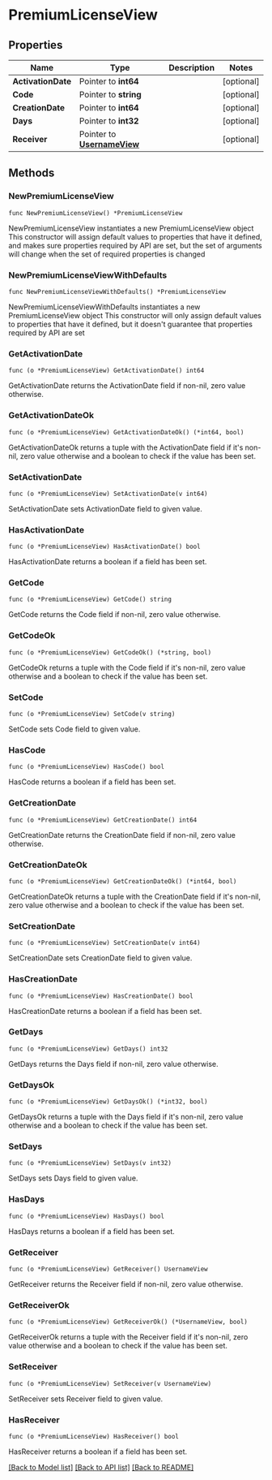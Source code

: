 # PremiumLicenseView

## Properties

Name | Type | Description | Notes
------------ | ------------- | ------------- | -------------
**ActivationDate** | Pointer to **int64** |  | [optional] 
**Code** | Pointer to **string** |  | [optional] 
**CreationDate** | Pointer to **int64** |  | [optional] 
**Days** | Pointer to **int32** |  | [optional] 
**Receiver** | Pointer to [**UsernameView**](UsernameView.md) |  | [optional] 

## Methods

### NewPremiumLicenseView

`func NewPremiumLicenseView() *PremiumLicenseView`

NewPremiumLicenseView instantiates a new PremiumLicenseView object
This constructor will assign default values to properties that have it defined,
and makes sure properties required by API are set, but the set of arguments
will change when the set of required properties is changed

### NewPremiumLicenseViewWithDefaults

`func NewPremiumLicenseViewWithDefaults() *PremiumLicenseView`

NewPremiumLicenseViewWithDefaults instantiates a new PremiumLicenseView object
This constructor will only assign default values to properties that have it defined,
but it doesn't guarantee that properties required by API are set

### GetActivationDate

`func (o *PremiumLicenseView) GetActivationDate() int64`

GetActivationDate returns the ActivationDate field if non-nil, zero value otherwise.

### GetActivationDateOk

`func (o *PremiumLicenseView) GetActivationDateOk() (*int64, bool)`

GetActivationDateOk returns a tuple with the ActivationDate field if it's non-nil, zero value otherwise
and a boolean to check if the value has been set.

### SetActivationDate

`func (o *PremiumLicenseView) SetActivationDate(v int64)`

SetActivationDate sets ActivationDate field to given value.

### HasActivationDate

`func (o *PremiumLicenseView) HasActivationDate() bool`

HasActivationDate returns a boolean if a field has been set.

### GetCode

`func (o *PremiumLicenseView) GetCode() string`

GetCode returns the Code field if non-nil, zero value otherwise.

### GetCodeOk

`func (o *PremiumLicenseView) GetCodeOk() (*string, bool)`

GetCodeOk returns a tuple with the Code field if it's non-nil, zero value otherwise
and a boolean to check if the value has been set.

### SetCode

`func (o *PremiumLicenseView) SetCode(v string)`

SetCode sets Code field to given value.

### HasCode

`func (o *PremiumLicenseView) HasCode() bool`

HasCode returns a boolean if a field has been set.

### GetCreationDate

`func (o *PremiumLicenseView) GetCreationDate() int64`

GetCreationDate returns the CreationDate field if non-nil, zero value otherwise.

### GetCreationDateOk

`func (o *PremiumLicenseView) GetCreationDateOk() (*int64, bool)`

GetCreationDateOk returns a tuple with the CreationDate field if it's non-nil, zero value otherwise
and a boolean to check if the value has been set.

### SetCreationDate

`func (o *PremiumLicenseView) SetCreationDate(v int64)`

SetCreationDate sets CreationDate field to given value.

### HasCreationDate

`func (o *PremiumLicenseView) HasCreationDate() bool`

HasCreationDate returns a boolean if a field has been set.

### GetDays

`func (o *PremiumLicenseView) GetDays() int32`

GetDays returns the Days field if non-nil, zero value otherwise.

### GetDaysOk

`func (o *PremiumLicenseView) GetDaysOk() (*int32, bool)`

GetDaysOk returns a tuple with the Days field if it's non-nil, zero value otherwise
and a boolean to check if the value has been set.

### SetDays

`func (o *PremiumLicenseView) SetDays(v int32)`

SetDays sets Days field to given value.

### HasDays

`func (o *PremiumLicenseView) HasDays() bool`

HasDays returns a boolean if a field has been set.

### GetReceiver

`func (o *PremiumLicenseView) GetReceiver() UsernameView`

GetReceiver returns the Receiver field if non-nil, zero value otherwise.

### GetReceiverOk

`func (o *PremiumLicenseView) GetReceiverOk() (*UsernameView, bool)`

GetReceiverOk returns a tuple with the Receiver field if it's non-nil, zero value otherwise
and a boolean to check if the value has been set.

### SetReceiver

`func (o *PremiumLicenseView) SetReceiver(v UsernameView)`

SetReceiver sets Receiver field to given value.

### HasReceiver

`func (o *PremiumLicenseView) HasReceiver() bool`

HasReceiver returns a boolean if a field has been set.


[[Back to Model list]](../README.md#documentation-for-models) [[Back to API list]](../README.md#documentation-for-api-endpoints) [[Back to README]](../README.md)


